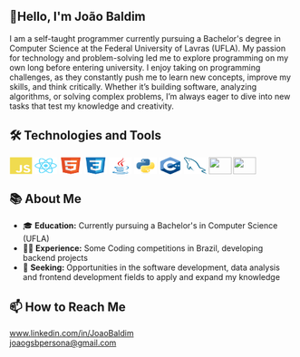 ## 👋Hello, I'm João Baldim

I am a self-taught programmer currently pursuing a Bachelor's degree in Computer Science at the Federal University of Lavras (UFLA). My passion for technology and problem-solving led me to explore programming on my own long before entering university. I enjoy taking on programming challenges, as they constantly push me to learn new concepts, improve my skills, and think critically. Whether it’s building software, analyzing algorithms, or solving complex problems, I’m always eager to dive into new tasks that test my knowledge and creativity.

## 🛠️ Technologies and Tools

<p align="left">
  <img align="center" height="30" width="40" src="https://raw.githubusercontent.com/devicons/devicon/master/icons/javascript/javascript-plain.svg">
  <img align="center" height="30" width="40" src="https://raw.githubusercontent.com/devicons/devicon/master/icons/react/react-original.svg">
  <img align="center" height="30" width="40" src="https://raw.githubusercontent.com/devicons/devicon/master/icons/html5/html5-original.svg">
  <img align="center" height="30" width="40" src="https://raw.githubusercontent.com/devicons/devicon/master/icons/css3/css3-original.svg">
  <img align="center" height="30" width="40" src="https://raw.githubusercontent.com/devicons/devicon/master/icons/java/java-original.svg">
  <img align="center" height="30" width="40" src="https://raw.githubusercontent.com/devicons/devicon/master/icons/python/python-original.svg">
  <img align="center" height="30" width="40" src="https://raw.githubusercontent.com/devicons/devicon/master/icons/cplusplus/cplusplus-original.svg">
  <img align="center" height="30" width="40" src="https://raw.githubusercontent.com/devicons/devicon/master/icons/mysql/mysql-original.svg">
  <img align="center" height="30" width="40" src="https://cdn.jsdelivr.net/gh/devicons/devicon@latest/icons/haskell/haskell-original.svg" />
  <img align="center" height="30" width="40" src="https://cdn.jsdelivr.net/gh/devicons/devicon@latest/icons/git/git-original-wordmark.svg" />
          
</p>

## 📚 About Me

- 🎓 **Education:** Currently pursuing a Bachelor's in Computer Science (UFLA)
- 🧑‍🏫 **Experience:** Some Coding competitions in Brazil, developing backend projects
- 🚀 **Seeking:** Opportunities in the software development, data analysis and frontend development fields to apply and expand my knowledge
  
## 📫 How to Reach Me

<a href="www.linkedin.com/in/JoaoBaldim" target="_blank">www.linkedin.com/in/JoaoBaldim</a> <br/>
<a href="mailto:joaogsbpersona@gmail.com">joaogsbpersona@gmail.com</a>
